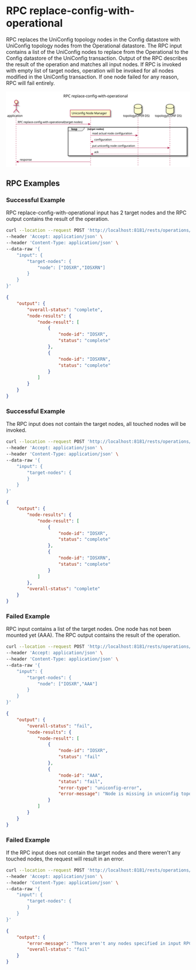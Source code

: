 # RPC replace-config-with-operational

RPC replaces the UniConfig topology nodes in the Config datastore with
UniConfig topology nodes from the Operational datastore. The RPC input
contains a list of the UniConfig nodes to replace from the Operational
to the Config datastore of the UniConfig transaction. Output of the RPC
describes the result of the operation and matches all input nodes. If
RPC is invoked with empty list of target nodes, operation will be
invoked for all nodes modified in the UniConfig transaction. If one node
failed for any reason, RPC will fail entirely.

![RPC replace-config-with-operational](RPC_replace-config-with-operational-RPC_replace_config_with_operational.svg)

## RPC Examples

### Successful Example

RPC replace-config-with-operational input has 2 target nodes and the RPC
output contains the result of the operation.

```bash RPC Request
curl --location --request POST 'http://localhost:8181/rests/operations/uniconfig-manager:replace-config-with-operational' \
--header 'Accept: application/json' \
--header 'Content-Type: application/json' \
--data-raw '{
    "input": {
        "target-nodes": {
            "node": ["IOSXR","IOSXRN"]
        }
    }
}'
```

```json RPC Response, Status: 200
{
    "output": {
        "overall-status": "complete",
        "node-results": {
            "node-result": [
                {
                    "node-id": "IOSXR",
                    "status": "complete"
                },
                {
                    "node-id": "IOSXRN",
                    "status": "complete"
                }
            ]
        }
    }
}
```

### Successful Example

The RPC input does not contain the target nodes, all touched nodes will
be invoked.

```bash RPC Request
curl --location --request POST 'http://localhost:8181/rests/operations/uniconfig-manager:replace-config-with-operational' \
--header 'Accept: application/json' \
--header 'Content-Type: application/json' \
--data-raw '{
    "input": {
        "target-nodes": {
        }
    }
}'
```

```json RPC Response, Status: 200
{
    "output": {
        "node-results": {
            "node-result": [
                {
                    "node-id": "IOSXR",
                    "status": "complete"
                },
                {
                    "node-id": "IOSXRN",
                    "status": "complete"
                }
            ]
        },
        "overall-status": "complete"
    }
}
```

### Failed Example

RPC input contains a list of the target nodes. One node has not been
mounted yet (AAA). The RPC output contains the result of the operation.

```bash RPC Request
curl --location --request POST 'http://localhost:8181/rests/operations/uniconfig-manager:replace-config-with-operational' \
--header 'Accept: application/json' \
--header 'Content-Type: application/json' \
--data-raw '{
    "input": {
        "target-nodes": {
            "node": ["IOSXR","AAA"]
        }
    }
}'
```

```json RPC Response, Status: 200
{
    "output": {
        "overall-status": "fail",
        "node-results": {
            "node-result": [
                {
                    "node-id": "IOSXR",
                    "status": "fail"
                },
                {
                    "node-id": "AAA",
                    "status": "fail",
                    "error-type": "uniconfig-error",
                    "error-message": "Node is missing in uniconfig topology OPERATIONAL datastore."
                }
            ]
        }
    }
}
```

### Failed Example

If the RPC input does not contain the target nodes and there weren't any
touched nodes, the request will result in an error.

```bash RPC Request
curl --location --request POST 'http://localhost:8181/rests/operations/uniconfig-manager:replace-config-with-operational' \
--header 'Accept: application/json' \
--header 'Content-Type: application/json' \
--data-raw '{
    "input": {
        "target-nodes": {
        }
    }
}'
```

```json RPC Response, Status: 200
{
    "output": {
        "error-message": "There aren't any nodes specified in input RPC and there aren't any touched nodes.",
        "overall-status": "fail"
    }
}
```
